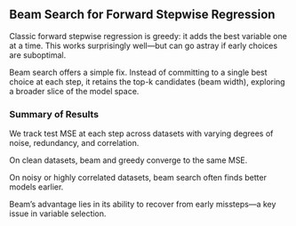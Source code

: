 ## Beam Search for Forward Stepwise Regression

Classic forward stepwise regression is greedy: it adds the best variable one at a time. This works surprisingly well—but can go astray if early choices are suboptimal.

Beam search offers a simple fix. Instead of committing to a single best choice at each step, it retains the top-k candidates (beam width), exploring a broader slice of the model space.


### Summary of Results

We track test MSE at each step across datasets with varying degrees of noise, redundancy, and correlation.

On clean datasets, beam and greedy converge to the same MSE.

On noisy or highly correlated datasets, beam search often finds better models earlier.

Beam’s advantage lies in its ability to recover from early missteps—a key issue in variable selection.
